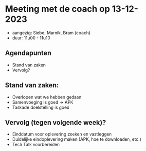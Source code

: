# Meeting met de coach op 13-12-2023
* aangezig: Siebe, Marnik, Bram (coach)
* duur: 11u00 - 11u10

## Agendapunten
* Stand van zaken
* Vervolg?

## Stand van zaken: 
* Overlopen wat we hebben gedaan
* Samenvoeging is goed -> APK
* Taskade doelstelling is goed

## Vervolg (tegen volgende week)?
* Einddatum voor oplevering zoeken en vastleggen
* Duidelijke eindoplevering maken (APK, hoe te downloaden, etc.)
* Tech Talk voorbereiden
